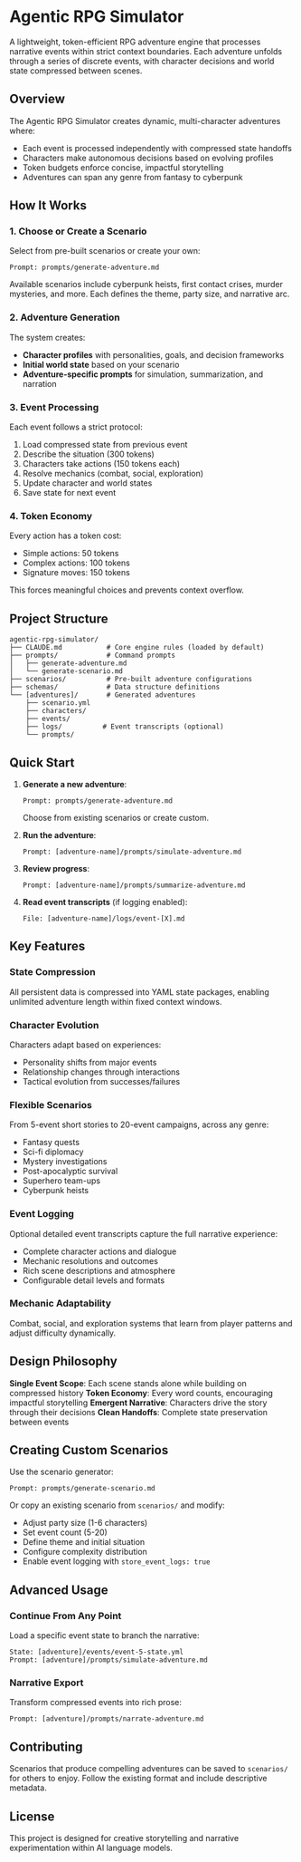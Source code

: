 # Agentic RPG Simulator

A lightweight, token-efficient RPG adventure engine that processes narrative events within strict context boundaries. Each adventure unfolds through a series of discrete events, with character decisions and world state compressed between scenes.

## Overview

The Agentic RPG Simulator creates dynamic, multi-character adventures where:
- Each event is processed independently with compressed state handoffs
- Characters make autonomous decisions based on evolving profiles
- Token budgets enforce concise, impactful storytelling
- Adventures can span any genre from fantasy to cyberpunk

## How It Works

### 1. Choose or Create a Scenario
Select from pre-built scenarios or create your own:
```
Prompt: prompts/generate-adventure.md
```

Available scenarios include cyberpunk heists, first contact crises, murder mysteries, and more. Each defines the theme, party size, and narrative arc.

### 2. Adventure Generation
The system creates:
- **Character profiles** with personalities, goals, and decision frameworks
- **Initial world state** based on your scenario
- **Adventure-specific prompts** for simulation, summarization, and narration

### 3. Event Processing
Each event follows a strict protocol:
1. Load compressed state from previous event
2. Describe the situation (300 tokens)
3. Characters take actions (150 tokens each)
4. Resolve mechanics (combat, social, exploration)
5. Update character and world states
6. Save state for next event

### 4. Token Economy
Every action has a token cost:
- Simple actions: 50 tokens
- Complex actions: 100 tokens
- Signature moves: 150 tokens

This forces meaningful choices and prevents context overflow.

## Project Structure

```
agentic-rpg-simulator/
├── CLAUDE.md           # Core engine rules (loaded by default)
├── prompts/            # Command prompts
│   ├── generate-adventure.md
│   └── generate-scenario.md
├── scenarios/          # Pre-built adventure configurations
├── schemas/            # Data structure definitions
└── [adventures]/       # Generated adventures
    ├── scenario.yml
    ├── characters/
    ├── events/
    ├── logs/          # Event transcripts (optional)
    └── prompts/
```

## Quick Start

1. **Generate a new adventure**:
   ```
   Prompt: prompts/generate-adventure.md
   ```
   Choose from existing scenarios or create custom.

2. **Run the adventure**:
   ```
   Prompt: [adventure-name]/prompts/simulate-adventure.md
   ```

3. **Review progress**:
   ```
   Prompt: [adventure-name]/prompts/summarize-adventure.md
   ```

4. **Read event transcripts** (if logging enabled):
   ```
   File: [adventure-name]/logs/event-[X].md
   ```

## Key Features

### State Compression
All persistent data is compressed into YAML state packages, enabling unlimited adventure length within fixed context windows.

### Character Evolution
Characters adapt based on experiences:
- Personality shifts from major events
- Relationship changes through interactions
- Tactical evolution from successes/failures

### Flexible Scenarios
From 5-event short stories to 20-event campaigns, across any genre:
- Fantasy quests
- Sci-fi diplomacy
- Mystery investigations
- Post-apocalyptic survival
- Superhero team-ups
- Cyberpunk heists

### Event Logging
Optional detailed event transcripts capture the full narrative experience:
- Complete character actions and dialogue
- Mechanic resolutions and outcomes  
- Rich scene descriptions and atmosphere
- Configurable detail levels and formats

### Mechanic Adaptability
Combat, social, and exploration systems that learn from player patterns and adjust difficulty dynamically.

## Design Philosophy

**Single Event Scope**: Each scene stands alone while building on compressed history
**Token Economy**: Every word counts, encouraging impactful storytelling
**Emergent Narrative**: Characters drive the story through their decisions
**Clean Handoffs**: Complete state preservation between events

## Creating Custom Scenarios

Use the scenario generator:
```
Prompt: prompts/generate-scenario.md
```

Or copy an existing scenario from `scenarios/` and modify:
- Adjust party size (1-6 characters)
- Set event count (5-20)
- Define theme and initial situation
- Configure complexity distribution
- Enable event logging with `store_event_logs: true`

## Advanced Usage

### Continue From Any Point
Load a specific event state to branch the narrative:
```
State: [adventure]/events/event-5-state.yml
Prompt: [adventure]/prompts/simulate-adventure.md
```

### Narrative Export
Transform compressed events into rich prose:
```
Prompt: [adventure]/prompts/narrate-adventure.md
```

## Contributing

Scenarios that produce compelling adventures can be saved to `scenarios/` for others to enjoy. Follow the existing format and include descriptive metadata.

## License

This project is designed for creative storytelling and narrative experimentation within AI language models.